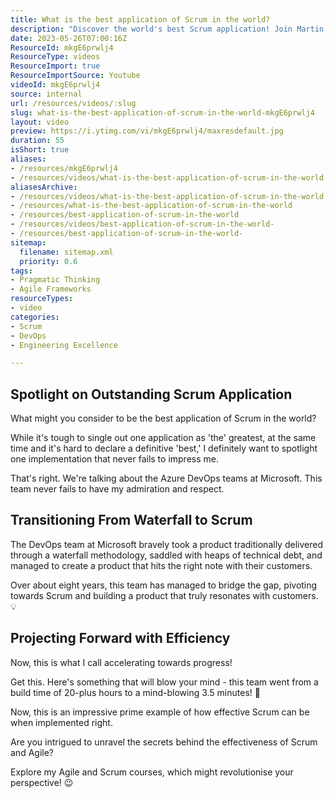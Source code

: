 ```yaml
---
title: What is the best application of Scrum in the world?
description: "Discover the world's best Scrum application! Join Martin Hinshelwood as he shares inspiring case studies that transformed agile teams. #Scrum #Agile #Shorts"
date: 2023-05-26T07:00:16Z
ResourceId: mkgE6prwlj4
ResourceType: videos
ResourceImport: true
ResourceImportSource: Youtube
videoId: mkgE6prwlj4
source: internal
url: /resources/videos/:slug
slug: what-is-the-best-application-of-scrum-in-the-world-mkgE6prwlj4
layout: video
preview: https://i.ytimg.com/vi/mkgE6prwlj4/maxresdefault.jpg
duration: 55
isShort: true
aliases:
- /resources/mkgE6prwlj4
- /resources/videos/what-is-the-best-application-of-scrum-in-the-world
aliasesArchive:
- /resources/videos/what-is-the-best-application-of-scrum-in-the-world
- /resources/what-is-the-best-application-of-scrum-in-the-world
- /resources/best-application-of-scrum-in-the-world
- /resources/videos/best-application-of-scrum-in-the-world-
- /resources/best-application-of-scrum-in-the-world-
sitemap:
  filename: sitemap.xml
  priority: 0.6
tags:
- Pragmatic Thinking
- Agile Frameworks
resourceTypes:
- video
categories:
- Scrum
- DevOps
- Engineering Excellence

---
```

## Spotlight on Outstanding Scrum Application

What might you consider to be the best application of Scrum in the world?

While it's tough to single out one application as 'the' greatest, at the same time and it's hard to declare a definitive 'best,' I definitely want to spotlight one implementation that never fails to impress me.

That's right. We're talking about the Azure DevOps teams at Microsoft. This team never fails to have my admiration and respect.

## Transitioning From Waterfall to Scrum

The DevOps team at Microsoft bravely took a product traditionally delivered through a waterfall methodology, saddled with heaps of technical debt, and managed to create a product that hits the right note with their customers.

Over about eight years, this team has managed to bridge the gap, pivoting towards Scrum and building a product that truly resonates with customers. 💡

## Projecting Forward with Efficiency

Now, this is what I call accelerating towards progress!

Get this. Here's something that will blow your mind - this team went from a build time of 20-plus hours to a mind-blowing 3.5 minutes! 🚀

Now, this is an impressive prime example of how effective Scrum can be when implemented right.

Are you intrigued to unravel the secrets behind the effectiveness of Scrum and Agile?

Explore my Agile and Scrum courses, which might revolutionise your perspective! 😉

